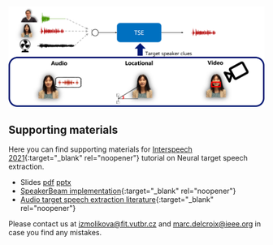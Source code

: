 ![Target speech extraction teaser](img/target_speech_extraction.png)

## Supporting materials

Here you can find supporting materials for [Interspeech 2021](https://www.interspeech2021.org/){:target="_blank" rel="noopener"} tutorial on Neural target speech extraction. 

- Slides [pdf](slides/IS21_TSE_tutorial.pdf) [pptx](slides/IS21_TSE_tutorial.pptx)
- [SpeakerBeam implementation](https://github.com/BUTSpeechFIT/speakerbeam){:target="_blank" rel="noopener"}
- [Audio target speech extraction literature](https://docs.google.com/spreadsheets/d/1iiMhxjYQ6bR90CQ3pfQrAIOz5P2UBaMtZmu-xt7rr8U/edit?usp=sharing){:target="_blank" rel="noopener"}

Please contact us at [izmolikova@fit.vutbr.cz](mailto:izmolikova@fit.vutbr.cz) and [marc.delcroix@ieee.org](mailto:marc.delcroix@ieee.org) in case you find any mistakes.
